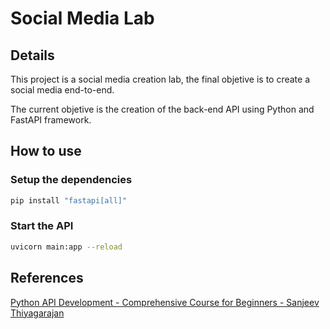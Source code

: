 # Social Media Lab

## Details

This project is a social media creation lab, the final objetive is to create a social media end-to-end.

The current objetive is the creation of the back-end API using Python and FastAPI framework.

## How to use

### Setup the dependencies

```bash
pip install "fastapi[all]"
```

### Start the API

```bash
uvicorn main:app --reload
```

## References

[Python API Development - Comprehensive Course for Beginners - Sanjeev Thiyagarajan
](https://www.youtube.com/watch?v=0sOvCWFmrtA)
